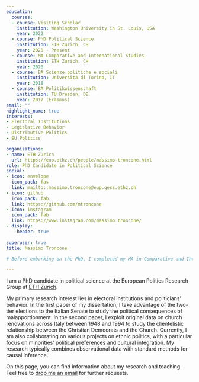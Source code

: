```yaml
---
education:
  courses:
  - course: Visiting Scholar
    institution: Washington University in St. Louis, USA
    year: 2022
  - course: PhD Political Science
    institution: ETH Zurich, CH
    year: 2020 - Present
  - course: MA Comparative and International Studies
    institution: ETH Zurich, CH
    year: 2020
  - course: BA Scienze politiche e sociali
    institution: Università di Torino, IT
    year: 2018
  - course: BA Politikwissenschaft
    institution: TU Dresden, DE
    year: 2017 (Erasmus)
email: ""
highlight_name: true
interests:
- Electoral Institutions
- Legislative Behavior
- Distributive Politics
- EU Politics

organizations:
- name: ETH Zurich
  url: https://eup.ethz.ch/people/massimo-troncone.html
role: PhD Candidate in Political Science
social:
- icon: envelope
  icon_pack: fas
  link: mailto::massimo.troncone@eup.gess.ethz.ch
- icon: github
  icon_pack: fab
  link: https://github.com/mtroncone
- icon: instagram
  icon_pack: fab
  link: https://www.instagram.com/massimo_troncone/
- display:
    header: true
  
superuser: true
title: Massimo Troncone

# Before embarking on the PhD, I completed my MA in Comparative and International Studies at [ETH Zurich #(https://macis.gess.ethz.ch/), and the BA in Political Science between the [University of Turin] #(https://www.didattica-cps.unito.it/do/home.pl) and the [Dresden University of Technology](https://tu- #dresden.de/gsw/phil/powi). 

---
```


I am a PhD candidate in political science at the European Politics Research Group at [ETH Zurich](https://macis.gess.ethz.ch/). 

My primary research interest lies in electoral institutions and politicians’ behavior. In the first paper of my dissertation, I take advantage of the two-tier elections to the Italian Senate to study the political consequences of malapportionment. In the second paper, I exploit original data on church renovations across Italy between 1948 and 1994 to study the clientelistic relationship between the Christian Democrats and the Church.
Currently, I am also collaborating on various projects on ethnic politics, with a particular focus on minorities’ political preferences and cultural integration.  My research typically combines observational data with standard methods for causal inference.

On this page, you can find information about my research and teaching. Feel free to [drop me an email](mailto::massimo.troncone@eup.gess.ethz.ch) for further requests.